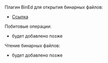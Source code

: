 Плагин BinEd для открытия бинарных файлов:
- [Ссылка](https://plugins.jetbrains.com/plugin/9339-bined--binary-hexadecimal-editor)

Побитовые операции:
- будет добавлено позже

Чтение бинарных файлов:
- будет добавлено позже